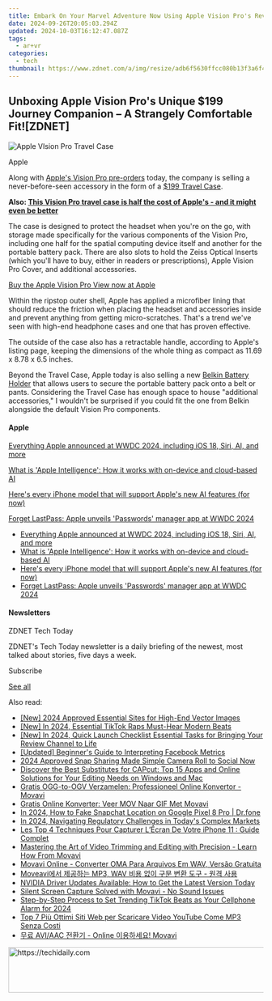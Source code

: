 ```yaml
---
title: Embark On Your Marvel Adventure Now Using Apple Vision Pro's Revolutionary Tech - Learn How on ZDNet
date: 2024-09-26T20:05:03.294Z
updated: 2024-10-03T16:12:47.087Z
tags:
  - ar+vr
categories:
  - tech
thumbnail: https://www.zdnet.com/a/img/resize/adb6f5630ffcc080b13f3a6f4ba1c737ff208282/2024/05/22/01631b59-a5a9-42ef-925c-75d40c02c99e/whatifimmersive-screenshot-helashard.png?width=278&height=156&fit=crop&format=pjpg&auto=webp
---
```


## Unboxing Apple Vision Pro's Unique $199 Journey Companion – A Strangely Comfortable Fit![ZDNET]

![Apple VIsion Pro Travel Case](https://www.zdnet.com/a/img/resize/b07d9a769e671d04883cadfa09baa93ea1fc4cdb/2024/01/19/9d6b9ecf-7934-48a0-a59e-55d05345ecb2/mw2f3.jpg?auto=webp&precrop=1000,562,x0,y196&width=1280)

Apple

Along with [Apple's Vision Pro pre-orders](https://apple.sjv.io/c/159047/435031/7613?&sharedid=zdnet&partnerpropertyid=1980086&u=https%3A%2F%2Fwww.apple.com%2Fapple-vision-pro%2F&subId1=zd-%5F%5FCOM%5FCLICK%5FID%5F%5F-dtp) today, the company is selling a never-before-seen accessory in the form of a [$199 Travel Case](https://apple.sjv.io/c/159047/435031/7613?&sharedid=zdnet&partnerpropertyid=1980086&u=https%3A%2F%2Fwww.apple.com%2Fshop%2Fproduct%2FMW2F3LL%2FA%2Fapple-vision-pro-travel-case&subId1=zd-%5F%5FCOM%5FCLICK%5FID%5F%5F-dtp).

**Also: [This Vision Pro travel case is half the cost of Apple's - and it might even be better](https://www.zdnet.com/article/this-vision-pro-travel-case-is-half-the-cost-of-apples-and-it-might-even-be-better-nice-dot-1/)**

The case is designed to protect the headset when you're on the go, with storage made specifically for the various components of the Vision Pro, including one half for the spatial computing device itself and another for the portable battery pack. There are also slots to hold the Zeiss Optical Inserts (which you'll have to buy, either in readers or prescriptions), Apple Vision Pro Cover, and additional accessories.

[Buy the Apple Vision Pro View now at Apple](https://apple.sjv.io/c/159047/435031/7613?&sharedid=zdnet&partnerpropertyid=1980086&u=https%3A%2F%2Fwww.apple.com%2Fapple-vision-pro%2F&subId1=zd-%5F%5FCOM%5FCLICK%5FID%5F%5F-dtp)

Within the ripstop outer shell, Apple has applied a microfiber lining that should reduce the friction when placing the headset and accessories inside and prevent anything from getting micro-scratches. That's a trend we've seen with high-end headphone cases and one that has proven effective.

The outside of the case also has a retractable handle, according to Apple's listing page, keeping the dimensions of the whole thing as compact as 11.69 x 8.78 x 6.5 inches.

Beyond the Travel Case, Apple today is also selling a new [Belkin Battery Holder](https://apple.sjv.io/c/159047/435031/7613?&sharedid=zdnet&partnerpropertyid=1980086&u=https%3A%2F%2Fwww.apple.com%2Fshop%2Fproduct%2FHRDR2ZM%2FA%2Fbelkin-battery-holder-for-apple-vision-pro&subId1=zd-%5F%5FCOM%5FCLICK%5FID%5F%5F-dtp) that allows users to secure the portable battery pack onto a belt or pants. Considering the Travel Case has enough space to house "additional accessories," I wouldn't be surprised if you could fit the one from Belkin alongside the default Vision Pro components.

#### Apple

[Everything Apple announced at WWDC 2024, including iOS 18, Siri, AI, and more](https://www.zdnet.com/article/every-new-feature-apple-unveiled-for-iphone-ipad-mac-and-more-this-fall-including-ai/ "Everything Apple announced at WWDC 2024, including iOS 18, Siri, AI, and more")

[What is 'Apple Intelligence': How it works with on-device and cloud-based AI](https://www.zdnet.com/article/what-is-apple-intelligence-everything-to-know-about-ai-features-coming-to-iphones-macs-and-ipads/ "What is 'Apple Intelligence': How it works with on-device and cloud-based AI")

[Here's every iPhone model that will support Apple's new AI features (for now)](https://www.zdnet.com/article/ios-18-1-update-every-iphone-model-that-will-support-apples-new-ai-features-for-now/ "Here's every iPhone model that will support Apple's new AI features (for now)")

[Forget LastPass: Apple unveils 'Passwords' manager app at WWDC 2024](https://www.zdnet.com/article/forget-lastpass-apple-unveils-passwords-manager-app-at-wwdc-2024/ "Forget LastPass: Apple unveils 'Passwords' manager app at WWDC 2024")

* [Everything Apple announced at WWDC 2024, including iOS 18, Siri, AI, and more](https://www.zdnet.com/article/every-new-feature-apple-unveiled-for-iphone-ipad-mac-and-more-this-fall-including-ai/ "Everything Apple announced at WWDC 2024, including iOS 18, Siri, AI, and more")
* [What is 'Apple Intelligence': How it works with on-device and cloud-based AI](https://www.zdnet.com/article/what-is-apple-intelligence-everything-to-know-about-ai-features-coming-to-iphones-macs-and-ipads/ "What is 'Apple Intelligence': How it works with on-device and cloud-based AI")
* [Here's every iPhone model that will support Apple's new AI features (for now)](https://www.zdnet.com/article/ios-18-1-update-every-iphone-model-that-will-support-apples-new-ai-features-for-now/ "Here's every iPhone model that will support Apple's new AI features (for now)")
* [Forget LastPass: Apple unveils 'Passwords' manager app at WWDC 2024](https://www.zdnet.com/article/forget-lastpass-apple-unveils-passwords-manager-app-at-wwdc-2024/ "Forget LastPass: Apple unveils 'Passwords' manager app at WWDC 2024")

#### Newsletters

ZDNET Tech Today

ZDNET's Tech Today newsletter is a daily briefing of the newest, most talked about stories, five days a week.

 Subscribe

[See all](https://www.zdnet.com/newsletters/)

<ins class="adsbygoogle"
     style="display:block"
     data-ad-format="autorelaxed"
     data-ad-client="ca-pub-7571918770474297"
     data-ad-slot="1223367746"></ins>

<ins class="adsbygoogle"
     style="display:block"
     data-ad-client="ca-pub-7571918770474297"
     data-ad-slot="8358498916"
     data-ad-format="auto"
     data-full-width-responsive="true"></ins>

<span class="atpl-alsoreadstyle">Also read:</span>
<div><ul>
<li><a href="https://fox-cloud.techidaily.com/new-2024-approved-essential-sites-for-high-end-vector-images/"><u>[New] 2024 Approved Essential Sites for High-End Vector Images</u></a></li>
<li><a href="https://tiktok-clips.techidaily.com/new-in-2024-essential-tiktok-raps-must-hear-modern-beats/"><u>[New] In 2024, Essential TikTok Raps Must-Hear Modern Beats</u></a></li>
<li><a href="https://article-knowledge.techidaily.com/new-in-2024-quick-launch-checklist-essential-tasks-for-bringing-your-review-channel-to-life/"><u>[New] In 2024, Quick Launch Checklist Essential Tasks for Bringing Your Review Channel to Life</u></a></li>
<li><a href="https://facebook-clips.techidaily.com/updated-beginners-guide-to-interpreting-facebook-metrics/"><u>[Updated] Beginner's Guide to Interpreting Facebook Metrics</u></a></li>
<li><a href="https://snapchat-videos.techidaily.com/2024-approved-snap-sharing-made-simple-camera-roll-to-social-now/"><u>2024 Approved Snap Sharing Made Simple Camera Roll to Social Now</u></a></li>
<li><a href="https://some-tips.techidaily.com/discover-the-best-substitutes-for-capcut-top-15-apps-and-online-solutions-for-your-editing-needs-on-windows-and-mac/"><u>Discover the Best Substitutes for CAPcut: Top 15 Apps and Online Solutions for Your Editing Needs on Windows and Mac</u></a></li>
<li><a href="https://some-tips.techidaily.com/gratis-ogg-to-ogv-verzamelen-professioneel-online-konvertor-movavi/"><u>Gratis OGG-to-OGV Verzamelen: Professioneel Online Konvertor - Movavi</u></a></li>
<li><a href="https://some-tips.techidaily.com/gratis-online-konverter-veer-mov-naar-gif-met-movavi/"><u>Gratis Online Konverter: Veer MOV Naar GIF Met Movavi</u></a></li>
<li><a href="https://location-social.techidaily.com/in-2024-how-to-fake-snapchat-location-on-google-pixel-8-pro-drfone-by-drfone-virtual-android/"><u>In 2024, How to Fake Snapchat Location on Google Pixel 8 Pro | Dr.fone</u></a></li>
<li><a href="https://extra-guidance.techidaily.com/in-2024-navigating-regulatory-challenges-in-todays-complex-markets/"><u>In 2024, Navigating Regulatory Challenges in Today's Complex Markets</u></a></li>
<li><a href="https://some-tips.techidaily.com/les-top-4-techniques-pour-capturer-lecran-de-votre-iphone-11-guide-complet/"><u>Les Top 4 Techniques Pour Capturer L’Écran De Votre iPhone 11 : Guide Complet</u></a></li>
<li><a href="https://some-tips.techidaily.com/mastering-the-art-of-video-trimming-and-editing-with-precision-learn-how-from-movavi/"><u>Mastering the Art of Video Trimming and Editing with Precision - Learn How From Movavi</u></a></li>
<li><a href="https://discover-brilliant.techidaily.com/movavi-online-converter-oma-para-arquivos-em-wav-versao-gratuita/"><u>Movavi Online - Converter OMA Para Arquivos Em WAV, Versão Gratuita</u></a></li>
<li><a href="https://some-tips.techidaily.com/moveavi-mp3-wav/"><u>Moveavi에서 제공하는 MP3, WAV 비용 없이 구문 변환 도구 - 원격 사용</u></a></li>
<li><a href="https://win-amazing.techidaily.com/nvidia-driver-updates-available-how-to-get-the-latest-version-today/"><u>NVIDIA Driver Updates Available: How to Get the Latest Version Today</u></a></li>
<li><a href="https://some-tips.techidaily.com/silent-screen-capture-solved-with-movavi-no-sound-issues/"><u>Silent Screen Capture Solved with Movavi - No Sound Issues</u></a></li>
<li><a href="https://some-approaches.techidaily.com/step-by-step-process-to-set-trending-tiktok-beats-as-your-cellphone-alarm-for-2024/"><u>Step-by-Step Process to Set Trending TikTok Beats as Your Cellphone Alarm for 2024</u></a></li>
<li><a href="https://some-tips.techidaily.com/top-7-piu-ottimi-siti-web-per-scaricare-video-youtube-come-mp3-senza-costi/"><u>Top 7 Più Ottimi Siti Web per Scaricare Video YouTube Come MP3 Senza Costi</u></a></li>
<li><a href="https://some-tips.techidaily.com/aviaac-online-movavi/"><u>무료 AVI/AAC 전환기 - Online 이용하세요! Movavi</u></a></li>
</ul></div>

<!-- affiliate ads begin -->
<a href="https://unicoeye.pxf.io/c/5597632/2134235/18498" target="_top" id="2134235">
  <img src="//a.impactradius-go.com/display-ad/18498-2134235" border="0" alt="https://techidaily.com" width="728" height="90"/>
</a>
<img height="0" width="0" src="https://unicoeye.pxf.io/i/5597632/2134235/18498" style="position:absolute;visibility:hidden;" border="0" />
<!-- affiliate ads end -->

